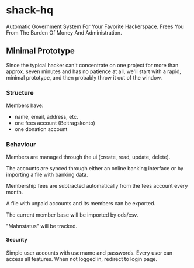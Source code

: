 # shack-hq

Automatic Government System For Your Favorite Hackerspace. Frees You From The Burden Of Money And Administration.

## Minimal Prototype

Since the typical hacker can't concentrate on one project for more than approx. seven minutes and has no patience at all, we'll start with a rapid, minimal prototype, and then probably throw it out of the window.

### Structure

Members have:
  - name, email, address, etc.
  - one fees account (Beitragskonto)
  - one donation account

### Behaviour

Members are managed through the ui (create, read, update, delete).

The accounts are synced through either an online banking interface or by importing a file with banking data.

Membership fees are subtracted automatically from the fees account every month.

A file with unpaid accounts and its members can be exported.

The current member base will be imported by ods/csv.

"Mahnstatus" will be tracked.

#### Security

Simple user accounts with username and passwords. Every user can access all features.
When not logged in, redirect to login page.
